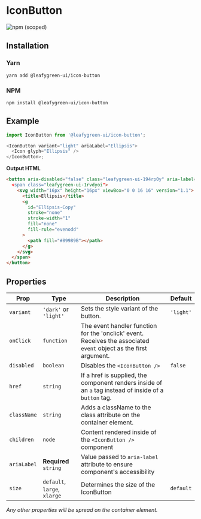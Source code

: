 # IconButton

![npm (scoped)](https://img.shields.io/npm/v/@leafygreen-ui/icon-button.svg)

## Installation

### Yarn

```shell
yarn add @leafygreen-ui/icon-button
```

### NPM

```shell
npm install @leafygreen-ui/icon-button
```

## Example

```js
import IconButton from '@leafygreen-ui/icon-button';

<IconButton variant="light" ariaLabel="Ellipsis">
  <Icon glyph="Ellipsis" />
</IconButton>;
```

**Output HTML**

```html
<button aria-disabled="false" class="leafygreen-ui-194rp0y" aria-label="Ellipsis>
  <span class="leafygreen-ui-1rvdyoi">
    <svg width="16px" height="16px" viewBox="0 0 16 16" version="1.1">
      <title>Ellipsis</title>
      <g
        id="Ellipsis-Copy"
        stroke="none"
        stroke-width="1"
        fill="none"
        fill-rule="evenodd"
      >
        <path fill="#89989B"></path>
      </g>
    </svg>
  </span>
</button>
```

## Properties

| Prop        | Type                         | Description                                                                                                       | Default   |
| ----------- | ---------------------------- | ----------------------------------------------------------------------------------------------------------------- | --------- |
| `variant`   | `'dark'` or `'light'`        | Sets the style variant of the button.                                                                             | `'light'` |
| `onClick`   | `function`                   | The event handler function for the 'onclick' event. Receives the associated `event` object as the first argument. |           |
| `disabled`  | `boolean`                    | Disables the `<IconButton />`                                                                                     | `false`   |
| `href`      | `string`                     | If a href is supplied, the component renders inside of an `a` tag instead of inside of a `button` tag.            |           |
| `className` | `string`                     | Adds a className to the class attribute on the container element.                                                 |           |
| `children`  | `node`                       | Content rendered inside of the `<IconButton />` component                                                         |           |
| `ariaLabel` | **Required** `string`        | Value passed to `aria-label` attribute to ensure component's accessibility                                        |           |
| `size`      | `default`, `large`, `xlarge` | Determines the size of the IconButton                                                                             | `default` |

_Any other properties will be spread on the container element._
